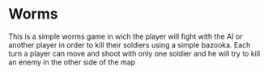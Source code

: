 # Worms
This is a simple worms game in wich the player will fight with the AI or another player in order to kill their soldiers using a simple bazooka. Each turn a player can move and shoot with only one soldier and he will try to kill an enemy in the other side of the map
